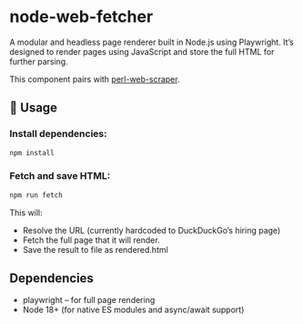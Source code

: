 # node-web-fetcher

A modular and headless page renderer built in Node.js using Playwright. It’s designed to render pages using JavaScript and store the full HTML for further parsing.

This component pairs with [perl-web-scraper](https://github.com/PhilNel/perl-web-scraper).

## 🚀 Usage

### Install dependencies:

```bash
npm install
```

### Fetch and save HTML:

```bash
npm run fetch
```

This will:
- Resolve the URL (currently hardcoded to DuckDuckGo’s hiring page)
- Fetch the full page that it will render.
- Save the result to file as rendered.html

##  Dependencies
- playwright – for full page rendering
- Node 18+ (for native ES modules and async/await support)